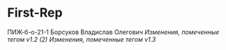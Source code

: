 # First-Rep
ПИЖ-б-о-21-1
Борсуков Владислав Олегович
*Изменения, помеченные тегом v1.2 (2)*
*Изменения, помеченные тегом v1.3*